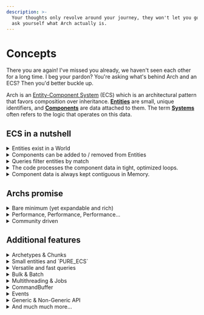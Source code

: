 ```yaml
---
description: >-
  Your thoughts only revolve around your journey, they won't let you go... You
  ask yourself what Arch actually is.
---
```


# Concepts

There you are again! I've missed you already, we haven't seen each other for a long time. I beg your pardon? You're asking what's behind Arch and an ECS? Then you'd better buckle up.

Arch is an [Entity-Component System](https://www.wikiwand.com/en/Entity\_component\_system) (ECS) which is an architectural pattern that favors composition over inheritance. [**Entities**](entity.md) are small, unique identifiers, and [**Components**](entity.md#changing-lives) are data attached to them. The term [**Systems**](query.md) often refers to the logic that operates on this data.

## ECS in a nutshell

<details>

<summary>Entities exist in a World</summary>

The world contains all entities that exist in its context. No entity can live outside of this world. Entities can be created individually, in bulk and with predefined data.

</details>

<details>

<summary>Components can be added to / removed from Entities</summary>

The structure of entities can be changed at any time. Components can be classes, but also structs or primitives.

</details>

<details>

<summary>Queries filter entities by match</summary>

Entities are filtered and matched by Component types. You define which entities with which components you want and Arch searches for them for you, quickly, easily and efficiently.

</details>

<details>

<summary>The code processes the component data in tight, optimized loops.</summary>

You specify a delegate/lambda to tell Arch how to process the data. There are of course also ways to iterate manually over the entities and components.

</details>

<details>

<summary>Component data is always kept contiguous in Memory.</summary>

Structurally identical entities are packed into archetypes and chunks to improve cache locality. Each chunk is a memory block of exactly 64KB that is loaded quickly and efficiently into the L1 cache to improve performance.

</details>

## Archs promise

<details>

<summary>Bare minimum (yet expandable and rich)</summary>

Arch is small and simple. No unnecessary features, no mechanisms that run in the background and consume unnecessary performance even though you don't need them. At the same time, Arch is easily extensible and has a rich ecosystem and many optional features.

</details>

<details>

<summary>Performance, Performance, Performance...</summary>

Arch is designed for maximum speed and efficiency. Each method is optimized to perform its task directly, without additional background checks or validation. This ensures impressive performance for demanding applications. Arch puts you in the driver's seat and trusts you as a developer to make the most of it! For the faint of heart, you can of course include the source code with debug flags.

</details>

<details>

<summary>Community driven</summary>

Arch is from the community for the community. You can participate, create forks, contribute and improve. In fact, this is all encouraged!

</details>

## Additional features

<details>

<summary>Archetypes &#x26; Chunks</summary>

Arch not only has archetypes but also chunks. This sets it apart from many other ECSs. Each archetype has several chunks. Chunks themselves are 64KB memory blocks and contain the entities and their components directly. The big advantage of this is that it is more efficient to iterate and allocate. Fast, efficient and memory friendly.

</details>

<details>

<summary>Small entities and `PURE_ECS`</summary>

Arch's entities are as small as possible, no unnecessary data is stored. If you want to make your entities even smaller, Arch supports the concept of “Pure ECS”. This makes entities even smaller and more memory-friendly.

</details>

<details>

<summary>Versatile and fast queries</summary>

You don't feel like writing delegates to edit entities? Don't worry, arch has you covered! We support a variety of different query types, from delegates to interfaces to manual enumeration and even source generation!

</details>

<details>

<summary>Bulk &#x26; Batch</summary>

It is also possible to create, change and delete entities in bulk. This is even more efficient than doing this for each entity individually, Arch is incredibly efficient.

</details>

<details>

<summary>Multithreading &#x26; Jobs</summary>

For even more efficiency and large amounts of data and entities, there is multithreading and jobs. The best thing about it, without creating garbage. Arch has its own JobScheduler that was written just for this purpose. This allows you to bring your huge worlds to life even better!

</details>

<details>

<summary>CommandBuffer</summary>

You don't want to make changes to entities immediately but only later? No problem! Arch has even taken this into consideration: with the CommandBuffer you can postpone these changes and execute them at a later time.

</details>

<details>

<summary>Events</summary>

Entity events are one of the things that are not included by default in the nugget, but you can easily enable them through the source code using a flag! You only pay for what you use!

</details>

<details>

<summary>Generic &#x26; Non-Generic API</summary>

Of course, you can also use the API with simple types. Nobody is forcing you to use generics. This is often very helpful, especially when it comes to persistence and reflection.

</details>

<details>

<summary>And much much more...</summary>

There's so much more to discover, from extensions like source generators and tools, to integration guides for your favorite engines and more. Dive in and find out for yourself!

</details>
